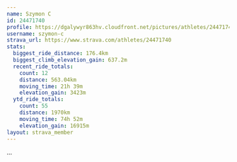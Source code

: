 ```yaml
---
name: Szymon C
id: 24471740
profile: https://dgalywyr863hv.cloudfront.net/pictures/athletes/24471740/7213253/2/large.jpg
username: szymon-c
strava_url: https://www.strava.com/athletes/24471740
stats:
  biggest_ride_distance: 176.4km
  biggest_climb_elevation_gain: 637.2m
  recent_ride_totals:
    count: 12
    distance: 563.04km
    moving_time: 21h 39m
    elevation_gain: 3423m
  ytd_ride_totals:
    count: 55
    distance: 1970km
    moving_time: 74h 52m
    elevation_gain: 16915m
layout: strava_member
--- 
```

...
